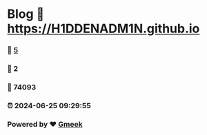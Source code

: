 # Blog :link: https://H1DDENADM1N.github.io 
### :page_facing_up: [5](https://H1DDENADM1N.github.io/tag.html) 
### :speech_balloon: 2 
### :hibiscus: 74093 
### :alarm_clock: 2024-06-25 09:29:55 
### Powered by :heart: [Gmeek](https://github.com/Meekdai/Gmeek)
